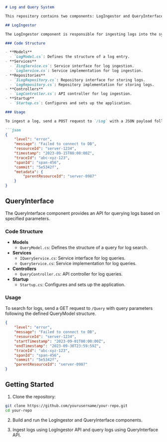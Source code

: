 
```markdown
# Log and Query System

This repository contains two components: LogIngestor and QueryInterface, designed to manage and query logs.

## LogIngestor

The LogIngestor component is responsible for ingesting logs into the system. It exposes a simple API for log ingestion.

### Code Structure

- **Models**
  - `LogModel.cs`: Defines the structure of a log entry.
- **Services**
  - `ILogService.cs`: Service interface for log ingestion.
  - `LogService.cs`: Service implementation for log ingestion.
- **Repositories**
  - `ILogRepository.cs`: Repository interface for storing logs.
  - `LogRepository.cs`: Repository implementation for storing logs.
- **Controllers**
  - `LogController.cs`: API controller for log ingestion.
- **Startup**
  - `Startup.cs`: Configures and sets up the application.

### Usage

To ingest a log, send a POST request to `/Log` with a JSON payload following the defined LogModel structure.

```json
{
	"level": "error",
	"message": "Failed to connect to DB",
	"resourceId": "server-1234",
	"timestamp": "2023-09-15T08:00:00Z",
	"traceId": "abc-xyz-123",
	"spanId": "span-456",
	"commit": "5e5342f",
	"metadata": {
		"parentResourceId": "server-0987"
	}
}
```

## QueryInterface

The QueryInterface component provides an API for querying logs based on specified parameters.

### Code Structure

- **Models**
  - `QueryModel.cs`: Defines the structure of a query for log search.
- **Services**
  - `IQueryService.cs`: Service interface for log queries.
  - `QueryService.cs`: Service implementation for log queries.
- **Controllers**
  - `QueryController.cs`: API controller for log queries.
- **Startup**
  - `Startup.cs`: Configures and sets up the application.

### Usage

To search for logs, send a GET request to `/Query` with query parameters following the defined QueryModel structure.

```json
{
	"level": "error",
	"message": "Failed to connect to DB",
	"resourceId": "server-1234",
	"startTimestamp": "2023-09-01T00:00:00Z",
	"endTimestamp": "2023-09-30T23:59:59Z",
	"traceId": "abc-xyz-123",
	"spanId": "span-456",
	"commit": "5e5342f",
	"parentResourceId": "server-0987"
}
```

## Getting Started

1. Clone the repository:

```bash
git clone https://github.com/yourusername/your-repo.git
cd your-repo
```

2. Build and run the LogIngestor and QueryInterface components.

3. Ingest logs using LogIngestor API and query logs using QueryInterface API.

